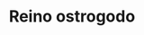 ﻿---
title: "Reino ostrogodo"
permalink: periodes_875.html
layout: periode
dataInici: 493
dataFi: 553
sidebar: periodes
pares:
  - 218:
    title: "Alta Edad Media en Europa"
    dataInici: "(476)"
    dataFi: "(1000)"

fills:
jocsPrincipals:
jocsEscenaris:
jocsEpoca:
jocsEpocaEscenaris:
  - title: "Anachronism"
    bggId: 14038
    escenari: "Theoderich der Grosse"
    dataInici: 475
    dataFi: 526

---
